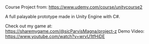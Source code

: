 Course Project from: https://www.udemy.com/course/unitycourse2

A full palayable prototype made in Unity Engine with C#. 


Check out my game at: https://sharemygame.com/@sicParvisMagna/project-z
Demo Video: https://www.youtube.com/watch?v=wrvU1tfHiDE
